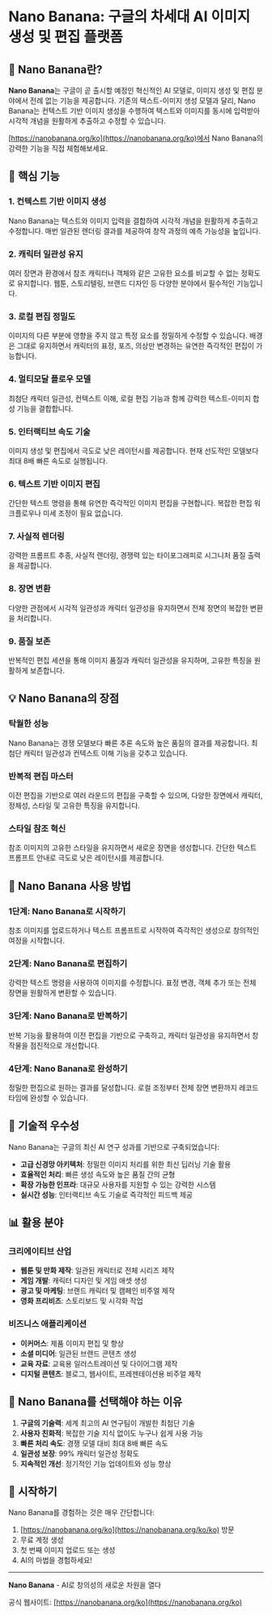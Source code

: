 # Nano Banana: 구글의 차세대 AI 이미지 생성 및 편집 플랫폼

## 🚀 Nano Banana란?

**Nano Banana**는 구글이 곧 출시할 예정인 혁신적인 AI 모델로, 이미지 생성 및 편집 분야에서 전례 없는 기능을 제공합니다. 기존의 텍스트-이미지 생성 모델과 달리, Nano Banana는 컨텍스트 기반 이미지 생성을 수행하여 텍스트와 이미지를 동시에 입력받아 시각적 개념을 원활하게 추출하고 수정할 수 있습니다.

[https://nanobanana.org/ko](https://nanobanana.org/ko)에서 Nano Banana의 강력한 기능을 직접 체험해보세요.

## 🎨 핵심 기능

### 1. **컨텍스트 기반 이미지 생성**

Nano Banana는 텍스트와 이미지 입력을 결합하여 시각적 개념을 원활하게 추출하고 수정합니다. 매번 일관된 렌더링 결과를 제공하여 창작 과정의 예측 가능성을 높입니다.

### 2. **캐릭터 일관성 유지**

여러 장면과 환경에서 참조 캐릭터나 객체와 같은 고유한 요소를 비교할 수 없는 정확도로 유지합니다. 웹툰, 스토리텔링, 브랜드 디자인 등 다양한 분야에서 필수적인 기능입니다.

### 3. **로컬 편집 정밀도**

이미지의 다른 부분에 영향을 주지 않고 특정 요소를 정밀하게 수정할 수 있습니다. 배경은 그대로 유지하면서 캐릭터의 표정, 포즈, 의상만 변경하는 유연한 즉각적인 편집이 가능합니다.

### 4. **멀티모달 플로우 모델**

최첨단 캐릭터 일관성, 컨텍스트 이해, 로컬 편집 기능과 함께 강력한 텍스트-이미지 합성 기능을 결합합니다.

### 5. **인터랙티브 속도 기술**

이미지 생성 및 편집에서 극도로 낮은 레이턴시를 제공합니다. 현재 선도적인 모델보다 최대 8배 빠른 속도로 실행됩니다.

### 6. **텍스트 기반 이미지 편집**

간단한 텍스트 명령을 통해 유연한 즉각적인 이미지 편집을 구현합니다. 복잡한 편집 워크플로우나 미세 조정이 필요 없습니다.

### 7. **사실적 렌더링**

강력한 프롬프트 추종, 사실적 렌더링, 경쟁력 있는 타이포그래피로 시그니처 품질 출력을 제공합니다.

### 8. **장면 변환**

다양한 관점에서 시각적 일관성과 캐릭터 일관성을 유지하면서 전체 장면의 복잡한 변환을 처리합니다.

### 9. **품질 보존**

반복적인 편집 세션을 통해 이미지 품질과 캐릭터 일관성을 유지하며, 고유한 특징을 원활하게 보존합니다.

## 💡 Nano Banana의 장점

### **탁월한 성능**

Nano Banana는 경쟁 모델보다 빠른 추론 속도와 높은 품질의 결과를 제공합니다. 최첨단 캐릭터 일관성과 컨텍스트 이해 기능을 갖추고 있습니다.

### **반복적 편집 마스터**

이전 편집을 기반으로 여러 라운드의 편집을 구축할 수 있으며, 다양한 장면에서 캐릭터, 정체성, 스타일 및 고유한 특징을 유지합니다.

### **스타일 참조 혁신**

참조 이미지의 고유한 스타일을 유지하면서 새로운 장면을 생성합니다. 간단한 텍스트 프롬프트 안내로 극도로 낮은 레이턴시를 제공합니다.

## 🚀 Nano Banana 사용 방법

### 1단계: **Nano Banana로 시작하기**

참조 이미지를 업로드하거나 텍스트 프롬프트로 시작하여 즉각적인 생성으로 창의적인 여정을 시작합니다.

### 2단계: **Nano Banana로 편집하기**

강력한 텍스트 명령을 사용하여 이미지를 수정합니다. 표정 변경, 객체 추가 또는 전체 장면을 원활하게 변환할 수 있습니다.

### 3단계: **Nano Banana로 반복하기**

반복 기능을 활용하여 이전 편집을 기반으로 구축하고, 캐릭터 일관성을 유지하면서 창작물을 점진적으로 개선합니다.

### 4단계: **Nano Banana로 완성하기**

정밀한 편집으로 원하는 결과를 달성합니다. 로컬 조정부터 전체 장면 변환까지 레코드 타임에 완성할 수 있습니다.

## 🔬 기술적 우수성

Nano Banana는 구글의 최신 AI 연구 성과를 기반으로 구축되었습니다:

- **고급 신경망 아키텍처**: 정밀한 이미지 처리를 위한 최신 딥러닝 기술 활용
- **효율적인 처리**: 빠른 생성 속도와 높은 품질 간의 균형
- **확장 가능한 인프라**: 대규모 사용자를 지원할 수 있는 강력한 시스템
- **실시간 성능**: 인터랙티브 속도 기술로 즉각적인 피드백 제공

## 📊 활용 분야

### 크리에이티브 산업

- **웹툰 및 만화 제작**: 일관된 캐릭터로 전체 시리즈 제작
- **게임 개발**: 캐릭터 디자인 및 게임 애셋 생성
- **광고 및 마케팅**: 브랜드 캐릭터 및 캠페인 비주얼 제작
- **영화 프리비즈**: 스토리보드 및 시각화 작업

### 비즈니스 애플리케이션

- **이커머스**: 제품 이미지 편집 및 향상
- **소셜 미디어**: 일관된 브랜드 콘텐츠 생성
- **교육 자료**: 교육용 일러스트레이션 및 다이어그램 제작
- **디지털 콘텐츠**: 블로그, 웹사이트, 프레젠테이션용 비주얼 제작

## 🌟 Nano Banana를 선택해야 하는 이유

1. **구글의 기술력**: 세계 최고의 AI 연구팀이 개발한 최첨단 기술
2. **사용자 친화적**: 복잡한 기술 지식 없이도 누구나 쉽게 사용 가능
3. **빠른 처리 속도**: 경쟁 모델 대비 최대 8배 빠른 속도
4. **일관성 보장**: 99% 캐릭터 일관성 정확도
5. **지속적인 개선**: 정기적인 기능 업데이트와 성능 향상

## 🎯 시작하기

Nano Banana를 경험하는 것은 매우 간단합니다:

1. [https://nanobanana.org/ko](https://nanobanana.org/ko/ko) 방문
2. 무료 계정 생성
3. 첫 번째 이미지 업로드 또는 생성
4. AI의 마법을 경험하세요!

---

**Nano Banana** - AI로 창의성의 새로운 차원을 열다

공식 웹사이트: [https://nanobanana.org/ko](https://nanobanana.org/ko)
